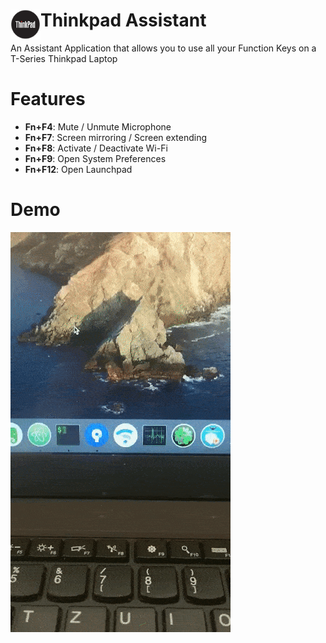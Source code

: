<div><img src="ThinkpadAssistant/Assets.xcassets/AppIcon.appiconset/Icon-64.png" width="48" height="48" align="left"/><h1>Thinkpad Assistant</h1></div>
An Assistant Application that allows you to use all your Function Keys on a T-Series Thinkpad Laptop

# Features

- <b>Fn+F4</b>: Mute / Unmute Microphone
- <b>Fn+F7</b>: Screen mirroring / Screen extending
- <b>Fn+F8</b>: Activate / Deactivate Wi-Fi
- <b>Fn+F9</b>: Open System Preferences
- <b>Fn+F12</b>: Open Launchpad

# Demo
![Demo](Screens/demo.gif)
